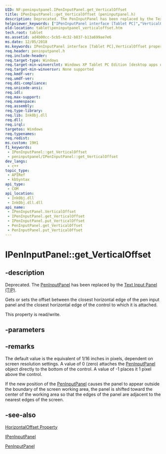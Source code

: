 ```yaml
---
UID: NF:peninputpanel.IPenInputPanel.get_VerticalOffset
title: IPenInputPanel::get_VerticalOffset (peninputpanel.h)
description: Deprecated. The PenInputPanel has been replaced by the Text Input Panel (TIP).Gets or sets the offset between the closest horizontal edge of the pen input panel and the closest horizontal edge of the control to which it is attached.
helpviewer_keywords: ["IPenInputPanel interface [Tablet PC]","VerticalOffset property","IPenInputPanel.VerticalOffset","IPenInputPanel.get_VerticalOffset","IPenInputPanel::VerticalOffset","IPenInputPanel::get_VerticalOffset","IPenInputPanel::put_VerticalOffset","PenInputPanel.get_VerticalOffset","PenInputPanel.put_VerticalOffset","VerticalOffset property [Tablet PC]","VerticalOffset property [Tablet PC]","IPenInputPanel interface","ad4b00cc-5cb5-4c32-b837-b13a699ae7e6","get_VerticalOffset","peninputpanel/IPenInputPanel::VerticalOffset","peninputpanel/IPenInputPanel::get_VerticalOffset","peninputpanel/IPenInputPanel::put_VerticalOffset","put_VerticalOffset","tablet.peninputpanel_verticaloffset"]
old-location: tablet\peninputpanel_verticaloffset.htm
tech.root: tablet
ms.assetid: ad4b00cc-5cb5-4c32-b837-b13a699ae7e6
ms.date: 12/05/2018
ms.keywords: IPenInputPanel interface [Tablet PC],VerticalOffset property, IPenInputPanel.VerticalOffset, IPenInputPanel.get_VerticalOffset, IPenInputPanel::VerticalOffset, IPenInputPanel::get_VerticalOffset, IPenInputPanel::put_VerticalOffset, PenInputPanel.get_VerticalOffset, PenInputPanel.put_VerticalOffset, VerticalOffset property [Tablet PC], VerticalOffset property [Tablet PC],IPenInputPanel interface, ad4b00cc-5cb5-4c32-b837-b13a699ae7e6, get_VerticalOffset, peninputpanel/IPenInputPanel::VerticalOffset, peninputpanel/IPenInputPanel::get_VerticalOffset, peninputpanel/IPenInputPanel::put_VerticalOffset, put_VerticalOffset, tablet.peninputpanel_verticaloffset
req.header: peninputpanel.h
req.include-header: 
req.target-type: Windows
req.target-min-winverclnt: Windows XP Tablet PC Edition [desktop apps only]
req.target-min-winversvr: None supported
req.kmdf-ver: 
req.umdf-ver: 
req.ddi-compliance: 
req.unicode-ansi: 
req.idl: 
req.max-support: 
req.namespace: 
req.assembly: 
req.type-library: 
req.lib: InkObj.dll
req.dll: 
req.irql: 
targetos: Windows
req.typenames: 
req.redist: 
ms.custom: 19H1
f1_keywords:
 - IPenInputPanel::get_VerticalOffset
 - peninputpanel/IPenInputPanel::get_VerticalOffset
dev_langs:
 - c++
topic_type:
 - APIRef
 - kbSyntax
api_type:
 - COM
api_location:
 - InkObj.dll
 - InkObj.dll.dll
api_name:
 - IPenInputPanel.VerticalOffset
 - IPenInputPanel.get_VerticalOffset
 - IPenInputPanel.put_VerticalOffset
 - PenInputPanel.get_VerticalOffset
 - PenInputPanel.put_VerticalOffset
---
```


# IPenInputPanel::get_VerticalOffset


## -description

Deprecated.  The <a href="/windows/desktop/tablet/peninputpanel-class">PenInputPanel</a> has been replaced by the <a href="/windows/desktop/tablet/text-input-panel-reference">Text Input Panel (TIP)</a>.

Gets or sets the offset between the closest horizontal edge of the pen input panel  and the closest horizontal edge of the control to which it is attached.



This property is read/write.

## -parameters

## -remarks

The default value is the equivalent of 1/16 inches in pixels, dependent on screen resolution settings. A value of 0 (zero) attaches the <a href="/windows/desktop/tablet/peninputpanel-class">PenInputPanel</a> object directly to the bottom of the control. A value of -1 places it 1 pixel above the control.

If the new position of the <a href="/windows/desktop/tablet/peninputpanel-class">PenInputPanel</a> causes the panel to appear outside the boundary of the screen working area, the panel is shifted toward the center of the working area so that the edges of the panel are adjacent to the nearest edges of the screen.

## -see-also

<a href="/windows/desktop/api/peninputpanel/nf-peninputpanel-ipeninputpanel-get_horizontaloffset">HorizontalOffset Property</a>



<a href="../peninputpanel/nn-peninputpanel-ipeninputpanel.md">IPenInputPanel</a>



<a href="/windows/desktop/tablet/peninputpanel-class">PenInputPanel</a>
